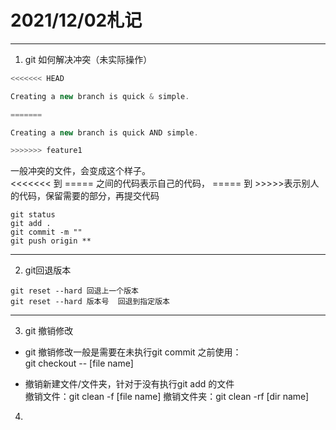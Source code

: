 # 2021/12/02札记
--- 

1. git 如何解决冲突（未实际操作）
```C++
<<<<<<< HEAD

Creating a new branch is quick & simple.

=======

Creating a new branch is quick AND simple.

>>>>>>> feature1
``` 
一般冲突的文件，会变成这个样子。  
<<<<<<< 到 ===== 之间的代码表示自己的代码， ===== 到 >>>>>表示别人的代码，保留需要的部分，再提交代码

```
git status
git add .
git commit -m ""
git push origin **
```
---
2.  git回退版本  
```
git reset --hard 回退上一个版本
git reset --hard 版本号  回退到指定版本
```
---
3. git 撤销修改  
* git 撤销修改一般是需要在未执行git commit 之前使用：  
 git checkout -- [file name]

* 撤销新建文件/文件夹，针对于没有执行git add 的文件  
撤销文件：git clean -f [file name]
撤销文件夹：git clean -rf [dir name]

4. 
